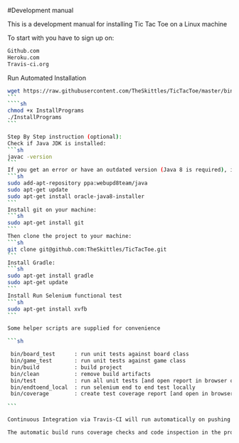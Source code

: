 
#Development manual

This is a development manual for installing Tic Tac Toe on a Linux machine

To start with you have to sign up on:
```sh
Github.com
Heroku.com
Travis-ci.org
```

Run Automated Installation
````sh
wget https://raw.githubusercontent.com/TheSkittles/TicTacToe/master/bin/InstallPrograms
```
````sh
chmod +x InstallPrograms
./InstallPrograms
```

Step By Step instruction (optional):
Check if Java JDK is installed:
```sh
javac -version
```
If you get an error or have an outdated version (Java 8 is required), install Java by entering:
```sh
sudo add-apt-repository ppa:webupd8team/java
sudo apt-get update
sudo apt-get install oracle-java8-installer
```
Install git on your machine:
```sh
sudo apt-get install git
```
Then clone the project to your machine:
```sh
git clone git@github.com:TheSkittles/TicTacToe.git
```
Install Gradle:
```sh
sudo apt-get install gradle
sudo apt-get update
```
Install Run Selenium functional test
```sh
sudo apt-get install xvfb
```

Some helper scripts are supplied for convenience

```sh

 bin/board_test      : run unit tests against board class
 bin/game_test       : run unit tests against game class
 bin/build           : build project
 bin/clean           : remove build artifacts
 bin/test            : run all unit tests [and open report in browser on supported OS]
 bin/endtoend_local  : run selenium end to end test locally
 bin/coverage        : create test coverage report [and open in browser on supported OS]

```

Continuous Integration via Travis-CI will run automatically on pushing to git repository. If committing changes not requiring a build of the project please add [skip ci] to commit message to avoid uneeded builds.

The automatic build runs coverage checks and code inspection in the process. Reports from these as well as unit test results are available on github pages for the repository. Links to these reports are found at the bottom of Readme on github.